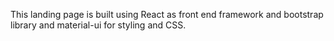 This landing page is  built using React as front end framework and bootstrap library and material-ui for styling and CSS.